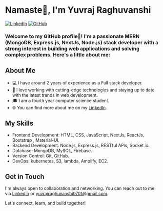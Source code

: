 # Namaste🙏, I'm Yuvraj Raghuvanshi

[![LinkedIn](https://img.shields.io/badge/LinkedIn-Yuvraj-blue)](https://www.linkedin.com/in/yuvraj-raghuvanshi-7911281b7/)
[![GitHub](https://img.shields.io/badge/GitHub-yuvrajrag-orange)](https://github.com/yuvrajrag)

### Welcome to my GitHub profile🚀! I'm a passionate MERN (MongoDB, Express.js, NextJs, Node.js) stack developer with a strong interest in building web applications and solving complex problems. Here's a little about me:

## About Me

- 💻 I have around 2 years of experience as a Full stack developer.
- 🌟 I love working with cutting-edge technologies and staying up to date with the latest trends in web development.
- 🎓 I am a fourth year computer science student.
- 🌐 You can find more about me on my [LinkedIn](https://www.linkedin.com/in/yuvraj-raghuvanshi-7911281b7/).

## My Skills

- Frontend Development: HTML, CSS, JavaScript, NextJs, ReactJs, Bootstrap , Material-UI.
- Backend Development: Node.js, Express.js, RESTful APIs, Socket.io.
- Database: MongoDB, MySQL, Firebase.
- Version Control: Git, GitHub.
- DevOps: kubernetes, S3, lambda, Amplify, EC2.

## Get in Touch

I'm always open to collaboration and networking. You can reach out to me via [LinkedIn](https://www.linkedin.com/in/yuvraj-raghuvanshi-7911281b7/) or [yuvrajraghuvanshi0701@gmail.com](mailto:yuvrajraghuvanshi0701@gmail.com).

Let's connect, learn, and build together!
